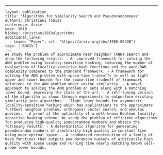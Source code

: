 ---
    layout: publication
    title: "Algorithms for Similarity Search and Pseudorandomness"
    authors: Christiani Tobias
    conference: Arxiv
    year: 2019
    bibkey: christiani2019algorithms
    additional_links:
      - {name: "Paper", url: "https://arxiv.org/abs/1906.09430"}
    tags: ['ARXIV']
    ---
    We study the problem of approximate near neighbor (ANN) search and show the following results: - An improved framework for solving the ANN problem using locality-sensitive hashing, reducing the number of evaluations of locality-sensitive hash functions and the word-RAM complexity compared to the standard framework. - A framework for solving the ANN problem with space-time tradeoffs as well as tight upper and lower bounds for the space-time tradeoff of framework solutions to the ANN problem under cosine similarity. - A novel approach to solving the ANN problem on sets along with a matching lower bound, improving the state of the art. - A self-tuning version of the algorithm is shown through experiments to outperform existing similarity join algorithms. - Tight lower bounds for asymmetric locality-sensitive hashing which has applications to the approximate furthest neighbor problem, orthogonal vector search, and annulus queries. - A proof of the optimality of a well-known Boolean locality-sensitive hashing scheme. We study the problem of efficient algorithms for producing high-quality pseudorandom numbers and obtain the following results: - A deterministic algorithm for generating pseudorandom numbers of arbitrarily high quality in constant time using near-optimal space. - A randomized construction of a family of hash functions that outputs pseudorandom numbers of arbitrarily high quality with space usage and running time nearly matching known cell-probe lower bounds.